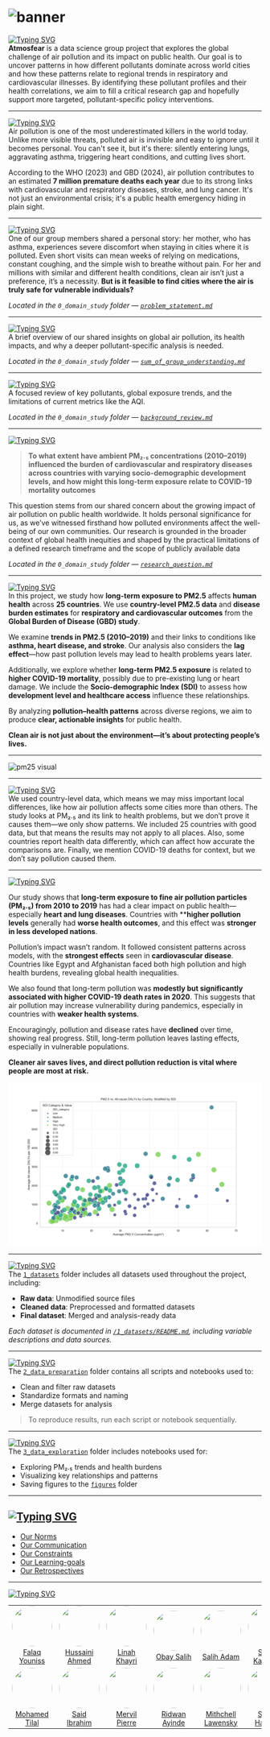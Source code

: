 <!-- markdownlint-disable MD013 -->

# ![banner](notes/images/banner2.png)

[![Typing SVG][badge-1]](https://git.io/typing-svg)  
**Atmosfear** is a data science group project that explores the global
challenge of air pollution and its impact on public health. Our goal is to
uncover patterns in how different pollutants dominate across world cities and
how these patterns relate to regional trends in respiratory and cardiovascular
illnesses. By identifying these pollutant profiles and their health
correlations, we aim to fill a critical research gap and hopefully support
more targeted, pollutant-specific policy interventions.

---

[![Typing SVG][badge-2]](https://git.io/typing-svg)  
Air pollution is one of the most underestimated killers in the world today.
Unlike more visible threats, polluted air is invisible and easy to ignore
until it becomes personal. You can't see it, but it's there: silently entering
lungs, aggravating asthma, triggering heart conditions, and cutting lives
short.

According to the WHO (2023) and GBD (2024), air pollution contributes to an
estimated **7 million premature deaths each year** due to its strong links
with cardiovascular and respiratory diseases, stroke, and lung cancer. It's
not just an environmental crisis; it's a public health emergency hiding in
plain sight.

---

[![Typing SVG][badge-3]](https://git.io/typing-svg)  
One of our group members shared a personal story: her mother, who has asthma,
experiences severe discomfort when staying in cities where it is polluted.
Even short visits can mean weeks of relying on medications, constant coughing,
and the simple wish to breathe without pain. For her and millions with
similar and different health conditions, clean air isn’t just a preference,
it’s a necessity.
**But is it feasible to find cities where the air is truly safe for
vulnerable individuals?**  

*Located in the `0_domain_study` folder — [`problem_statement.md`](0_domain_study/problem_statement.md)*

---

[![Typing SVG][badge-4]](https://git.io/typing-svg)  
A brief overview of our shared insights on global air pollution, its health
impacts, and why a deeper pollutant-specific analysis is needed.

*Located in the `0_domain_study` folder — [`sum_of_group_understanding.md`](0_domain_study/sum_of_group_understanding.md)*

---

[![Typing SVG][badge-5]](https://git.io/typing-svg)  
A focused review of key pollutants, global exposure trends, and the
limitations of current metrics like the AQI.

*Located in the `0_domain_study` folder — [`background_review.md`](0_domain_study/background_review.md)*

---

[![Typing SVG][badge-6]](https://git.io/typing-svg)  
>**To what extent have ambient PM₂.₅ concentrations (2010–2019) influenced the burden of cardiovascular and respiratory diseases across countries with varying socio-demographic development levels, and how might this long-term exposure relate to COVID-19 mortality outcomes**

 This question stems from our shared concern about the growing impact of air pollution on public health worldwide. It holds personal significance for us, as we’ve witnessed firsthand how polluted environments affect the well-being of our own communities. Our research is grounded in the broader context of global health inequities and shaped by the practical limitations of a defined research timeframe and the scope of publicly available data  

*Located in the `0_domain_study` folder — [`research_question.md`](0_domain_study/research_question.md)*

---

[![Typing SVG][badge-8]](https://git.io/typing-svg)  
In this project, we study how **long-term exposure to PM2.5** affects
**human health** across **25 countries**. We use **country-level PM2.5 data**
and **disease burden estimates** for **respiratory and cardiovascular outcomes**
from the **Global Burden of Disease (GBD) study**.

We examine **trends in PM2.5 (2010–2019)** and their links to conditions like
**asthma, heart disease, and stroke**. Our analysis also considers the
**lag effect**—how past pollution levels may lead to health problems years later.

Additionally, we explore whether **long-term PM2.5 exposure** is related to
**higher COVID-19 mortality**, possibly due to pre-existing lung or heart damage.
We include the **Socio-demographic Index (SDI)** to assess how
**development level and healthcare access** influence these relationships.

By analyzing **pollution–health patterns** across diverse regions, we aim to produce
**clear, actionable insights** for public health.  

**Clean air is not just about the environment—it’s about protecting people’s lives.**

---

![pm25 visual](3_data_exploration/figures/pm25_mean_visual.gif)

---

[![Typing SVG][badge-9]](https://git.io/typing-svg)  
We used country-level data, which means we may miss important local differences, like how air pollution affects some cities more than others. The study looks at PM₂.₅ and its link to health problems, but we don’t prove it causes them—we only show patterns. We included 25 countries with good data, but that means the results may not apply to all places. Also, some countries report health data differently, which can affect how accurate the comparisons are. Finally, we mention COVID-19 deaths for context, but we don’t say pollution caused them.

---

[![Typing SVG][badge-16]](https://git.io/typing-svg)

Our study shows that **long-term exposure to fine air pollution particles (PM₂.₅) from 2010 to 2019** has had a clear impact on public health—especially **heart and lung diseases**. Countries with ****higher pollution levels** generally had **worse health outcomes**, and this effect was **stronger in less developed nations**.

Pollution’s impact wasn’t random. It followed consistent patterns across models, with the **strongest effects** seen in **cardiovascular disease**. Countries like Egypt and Afghanistan faced both high pollution and high health burdens, revealing global health inequalities.

We also found that long-term pollution was **modestly but significantly associated with higher COVID-19 death rates in 2020**. This suggests that air pollution may increase vulnerability during pandemics, especially in countries with **weaker health systems**.

Encouragingly, pollution and disease rates have **declined** over time, showing real progress. Still, long-term pollution leaves lasting effects, especially in vulnerable populations.

**Cleaner air saves lives, and direct pollution reduction is vital where people are most at risk.**

![PM2.5 vs Health Impact](./4_data_analysis/pm25_health_impact_analysis/figures/eda_figures/fig_05_pm25_vs_dalys_by_sdi.png)

---

[![Typing SVG][badge-10]](https://git.io/typing-svg)  
The [`1_datasets`](1_datasets) folder includes all datasets used throughout the project, including:

- **Raw data**: Unmodified source files  
- **Cleaned data**: Preprocessed and formatted datasets  
- **Final dataset**: Merged and analysis-ready data

*Each dataset is documented in [`/1_datasets/README.md`](1_datasets/README.md), including variable descriptions and data sources.*

---

[![Typing SVG][badge-11]](https://git.io/typing-svg)  
The [`2_data_preparation`](2_data_preparation/) folder contains all scripts and notebooks used to:

- Clean and filter raw datasets  
- Standardize formats and naming  
- Merge datasets for analysis

> To reproduce results, run each script or notebook sequentially.

---

[![Typing SVG][badge-12]](https://git.io/typing-svg)  
The [`3_data_exploration`](3_data_exploration/) folder includes notebooks used for:

- Exploring PM₂.₅ trends and health burdens  
- Visualizing key relationships and patterns  
- Saving figures to the [`figures`](3_data_exploration/figures_1) folder

---

## [![Typing SVG][badge-15]](https://git.io/typing-svg)

- [Our Norms](https://github.com/MIT-Emerging-Talent/ET6-CDSP-group-09-repo/blob/main/collaboration/README.md)
- [Our Communication](https://github.com/MIT-Emerging-Talent/ET6-CDSP-group-09-repo/blob/main/collaboration/communication.md)
- [Our Constraints](https://github.com/MIT-Emerging-Talent/ET6-CDSP-group-09-repo/blob/main/collaboration/constraints.md)
- [Our Learning-goals](https://github.com/MIT-Emerging-Talent/ET6-CDSP-group-09-repo/blob/main/collaboration/learning_goals.md)
- [Our Retrospectives](https://github.com/MIT-Emerging-Talent/ET6-CDSP-group-09-repo/tree/main/collaboration/retrospectives)

---

[![Typing SVG][badge-7]](https://git.io/typing-svg)

<table>
  <tr>
    <td align="center">
      <img src="https://avatars.githubusercontent.com/u/189139604?s=88&v=4"
           width="80" height="80" style="border-radius: 50%; object-fit: cover;"><br>
      <a href="https://github.com/FalaqMajeed">Falaq Youniss</a>
    </td>
    <td align="center">
      <img src="https://avatars.githubusercontent.com/u/94265187?s=88&v=4"
           width="80" height="80" style="border-radius: 50%; object-fit: cover;"><br>
      <a href="https://github.com/Husayn01">Hussaini Ahmed</a>
    </td>
    <td align="center">
      <img src="https://avatars.githubusercontent.com/u/189241139?s=88&v=4"
           width="80" height="80" style="border-radius: 50%; object-fit: cover;"><br>
      <a href="https://github.com/linahKhayri">Linah Khayri</a>
    </td>
    <td align="center">
      <img src="https://avatars.githubusercontent.com/u/189270536?s=88&v=4"
           width="80" height="80" style="border-radius: 50%; object-fit: cover;"><br>
      <a href="https://github.com/ObayCipher">Obay Salih</a>
    </td>
    <td align="center">
      <img src="https://avatars.githubusercontent.com/u/189570008?s=88&v=4"
           width="80" height="80" style="border-radius: 50%; object-fit: cover;"><br>
      <a href="https://github.com/Adamx090">Salih Adam</a>
    </td>
    <td align="center">
      <img src="https://avatars.githubusercontent.com/u/189653861?s=88&v=4"
           width="80" height="80" style="border-radius: 50%; object-fit: cover;"><br>
      <a href="https://github.com/salihakalender">Saliha Kalender</a>
    </td>
  </tr>

  <tr>
    <td align="center">
      <img src="https://avatars.githubusercontent.com/u/189177670?v=4"
           width="80" height="80" style="border-radius: 50%; object-fit: cover;"><br>
      <a href="https://github.com/Mohamedmxz">Mohamed Tilal</a>
    </td>
    <td align="center">
      <img src="https://avatars.githubusercontent.com/u/124207510?v=4"
           width="80" height="80" style="border-radius: 50%; object-fit: cover;"><br>
      <a href="https://github.com/SiSaR-Pal">Said Ibrahim</a>
    </td>
    <td align="center">
      <img src="https://avatars.githubusercontent.com/u/189233851?v=4"
           width="80" height="80" style="border-radius: 50%; object-fit: cover;"><br>
      <a href="https://github.com/MPKenley">Mervil Pierre</a>
    </td>
    <td align="center">
      <img src="https://avatars.githubusercontent.com/u/189204630?v=4"
           width="80" height="80" style="border-radius: 50%; object-fit: cover;"><br>
      <a href="https://github.com/Ridwanayinde">Ridwan Ayinde</a>
    </td>
    <td align="center">
      <img src="https://avatars.githubusercontent.com/u/189637313?v=4"
           width="80" height="80" style="border-radius: 50%; object-fit: cover;"><br>
      <a href="https://github.com/Mithchell509">Mithchell Lawensky</a>
    </td>
    <td align="center">
      <img src="https://avatars.githubusercontent.com/u/189621210?v=4"
           width="80" height="80" style="border-radius: 50%; object-fit: cover;"><br>
      <a href="https://github.com/Safiya-hash">Safiya Hashimi</a>
    </td>
  </tr>
</table>

<!-- Badge URLs below -->

[badge-1]: https://readme-typing-svg.herokuapp.com?font=Fira+Code&weight=600&pause=1000&color=B6871ED2&width=435&lines=What+Is+Atmosfear%3F
[badge-2]: https://readme-typing-svg.herokuapp.com?font=Fira+Code&weight=600&pause=1000&color=B6871ED2&width=435&lines=Why+Air+Pollution
[badge-3]: https://readme-typing-svg.herokuapp.com?font=Fira+Code&weight=600&pause=1000&color=B6871ED2&width=435&lines=Problem+Statment
[badge-4]: https://readme-typing-svg.herokuapp.com?font=Fira+Code&weight=600&pause=1000&color=B6871ED2&width=435&lines=Summary+Of+Our+Group+Understanding+
[badge-5]: https://readme-typing-svg.herokuapp.com?font=Fira+Code&weight=600&pause=1000&color=B6871ED2&width=435&lines=Background+Review
[badge-6]: https://readme-typing-svg.herokuapp.com?font=Fira+Code&weight=600&pause=1000&color=B6871ED2&width=435&lines=Research+Question
[badge-7]: https://readme-typing-svg.herokuapp.com?font=Fira+Code&weight=600&pause=1000&color=B6871ED2&width=435&lines=Atmosfear+Team+Members
[badge-8]: https://readme-typing-svg.herokuapp.com?font=Fira+Code&weight=600&pause=1000&color=B6871ED2&width=435&lines=Non-Technical+Explanation+of+domain+Modeling
[badge-9]: https://readme-typing-svg.herokuapp.com?font=Fira+Code&weight=600&pause=1000&color=B6871ED2&width=435&lines=Limitations+of+Our+Model+Approach
[badge-10]: https://readme-typing-svg.herokuapp.com?font=Fira+Code&weight=600&pause=1000&color=B6871ED2&width=435&lines=Data+Overview
[badge-11]: https://readme-typing-svg.herokuapp.com?font=Fira+Code&weight=600&pause=1000&color=B6871ED2&width=435&lines=Data+Preparation
[badge-12]:https://readme-typing-svg.herokuapp.com?font=Fira+Code&weight=600&pause=1000&color=B6871ED2&width=435&lines=Data+Exploration
[badge-15]:https://readme-typing-svg.herokuapp.com?font=Fira+Code&pause=1000&color=B6871ED2&width=435&lines=Collaboration+Framework
[badge-16]:https://readme-typing-svg.herokuapp.com?font=Fira+Code&pause=1000&color=B6871ED2&width=520&lines=Non+Technical+Explanation+of+Data+Analysis
